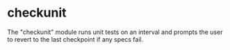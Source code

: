 # checkunit
The "checkunit" module runs unit tests on an interval and prompts the user to revert to the last checkpoint if any specs fail.
